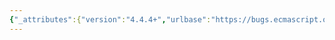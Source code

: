 ```yaml
---
{"_attributes":{"version":"4.4.4+","urlbase":"https://bugs.ecmascript.org/","maintainer":"dherman@mozilla.com"},"bug":{"bug_id":3846,"creation_ts":"2015-02-12 17:46:00 -0800","short_desc":"very minor typographical error in A.3","delta_ts":"2015-02-19 19:11:11 -0800","product":"Draft for 6th Edition","component":"editorial issue","version":"Rev 33: February 12, 2015 Draft","rep_platform":"All","op_sys":"All","bug_status":"RESOLVED","resolution":"FIXED","priority":"Normal","bug_severity":"trivial","everconfirmed":true,"reporter":{"uid":"bugs.ecmascript","name":"Michael Ficarra"},"assigned_to":{"uid":"allen","name":"Allen Wirfs-Brock"},"long_desc":[{"commentid":12497,"comment_count":0,"who":{"uid":"bugs.ecmascript","name":"Michael Ficarra"},"bug_when":"2015-02-12 17:46:05 -0800","thetext":"In the definition of Declaration, the [?Yield] following HoistableDeclaration is slightly further spaced, inconsistent with other productions. Whatever the issue, it is causing a problem in jorendorff's HTML conversion."},{"commentid":12533,"comment_count":1,"who":{"uid":"allen","name":"Allen Wirfs-Brock"},"bug_when":"2015-02-13 08:47:32 -0800","thetext":"fixed in rev34 editor's draft"},{"commentid":13160,"comment_count":2,"who":{"uid":"allen","name":"Allen Wirfs-Brock"},"bug_when":"2015-02-19 19:11:11 -0800","thetext":"fixed in rev34"}]}}
---
```

